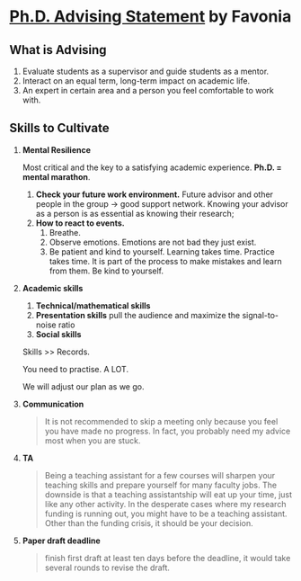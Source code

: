 # **[Ph.D. Advising Statement](https://favonia.org/advising.html) by Favonia**

## **What is Advising**

1. Evaluate students as a supervisor and guide students as a mentor.
2. Interact on an equal term, long-term impact on academic life.
3. An expert in certain area and a person you feel comfortable to work with.

## **Skills to Cultivate**

1. **Mental Resilience**

    Most critical and the key to a satisfying academic experience. **Ph.D. = mental marathon**.

    1) **Check your future work environment.** Future advisor and other people in the group -> good support network. Knowing your advisor as a person is as essential as knowing their research;
    2) **How to react to events.** 
       1) Breathe.
       2) Observe emotions. Emotions are not bad they just exist.
       3) Be patient and kind to yourself. Learning takes time. Practice takes time. It is part of the process to make mistakes and learn from them. Be kind to yourself.
2. **Academic skills**
   1. **Technical/mathematical skills**
   2. **Presentation skills** pull the audience and maximize the signal-to-noise ratio
   3. **Social skills**

   Skills >> Records.

   You need to practise. A LOT.

   We will adjust our plan as we go.

3. **Communication**

   > It is not recommended to skip a meeting only because you feel you have made no progress. In fact, you probably need my advice most when you are stuck.


4. **TA**

    > Being a teaching assistant for a few courses will sharpen your teaching skills and prepare yourself for many faculty jobs. The downside is that a teaching assistantship will eat up your time, just like any other activity. In the desperate cases where my research funding is running out, you might have to be a teaching assistant. Other than the funding crisis, it should be your decision.

5. **Paper draft deadline**

    > finish first draft at least ten days before the deadline, it would take several rounds to revise the draft.
